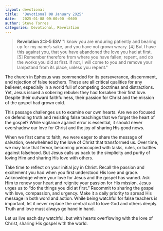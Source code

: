 ```yaml
---
layout: devotional
title:  "Devotional 08 January 2025"
date:   2025-01-08 09:00:00 -0600
author: Steve Torres
categories: Devotional, Revelation
---
```

>**Revelation 2:3-5 ESV**
>"I know you are enduring patiently and bearing up for my name’s sake, and you have not grown weary. [4] But I have this against you, that you have abandoned the love you had at first. [5] Remember therefore from where you have fallen; repent, and do the works you did at first. If not, I will come to you and remove your lampstand from its place, unless you repent."

The church in Ephesus was commended for its perseverance, discernment, and rejection of false teachers. These are all critical qualities for any believer, especially in a world full of competing doctrines and distractions. Yet, Jesus issued a sobering rebuke: they had forsaken their first love. Despite their outward faithfulness, their passion for Christ and the mission of the gospel had grown cold.

This passage challenges us to examine our own hearts. Are we so focused on defending truth and resisting false teachings that we forget the heart of the gospel? While vigilance against error is essential, it should never overshadow our love for Christ and the joy of sharing His good news.

When we first came to faith, we were eager to share the message of salvation, overwhelmed by the love of Christ that transformed us. Over time, we may lose that fervor, becoming preoccupied with tasks, rules, or battles against falsehood. But Jesus calls us back to the simplicity and purity of loving Him and sharing His love with others.

Take time to reflect on your initial joy in Christ. Recall the passion and excitement you had when you first understood His love and grace. Acknowledge where your love for Jesus and the gospel has waned. Ask Him to renew your heart and reignite your passion for His mission. Jesus urges us to “do the things you did at first.” Recommit to sharing the gospel with love, compassion, and urgency. Make it a daily priority to spread His message in both word and action. While being watchful for false teachers is important, let it never replace the central call to love God and others deeply. Truth and love must always go hand in hand.

Let us live each day watchful, but with hearts overflowing with the love of Christ, sharing His gospel with the world.


